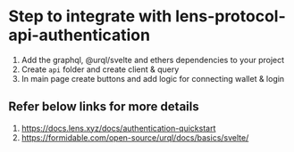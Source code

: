# Step to integrate with lens-protocol-api-authentication
 1. Add the graphql, @urql/svelte and ethers dependencies to your project
2. Create `api` folder and create client & query
3. In main page create buttons and add logic for connecting wallet & login

## Refer below links for more details
1. https://docs.lens.xyz/docs/authentication-quickstart
2. https://formidable.com/open-source/urql/docs/basics/svelte/
